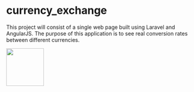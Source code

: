 # currency_exchange
This project will consist of a single web page built using Laravel and AngularJS. The purpose of this application is to see real conversion rates between different currencies.

<img src="https://user-images.githubusercontent.com/49485533/153773175-09dbe824-3e22-4370-b875-0d7bf63e1297.jpg" width="100" height="100"/>
